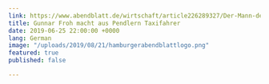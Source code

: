 ```yaml
---
link: https://www.abendblatt.de/wirtschaft/article226289327/Der-Mann-der-aus-Pendlern-Taxifahrer-macht.html
title: Gunnar Froh macht aus Pendlern Taxifahrer
date: 2019-06-25 22:00:00 +0000
lang: German
image: "/uploads/2019/08/21/hamburgerabendblattlogo.png"
featured: true
published: false

---
```

